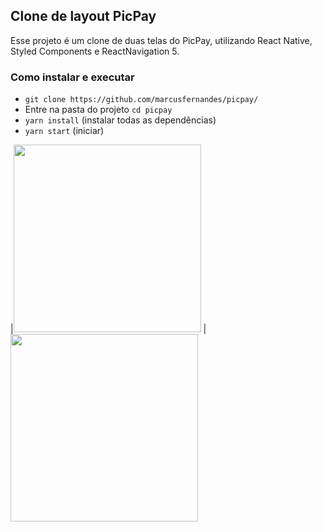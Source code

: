 ## Clone de layout PicPay

Esse projeto é um clone de duas telas do PicPay, utilizando React Native, Styled Components e ReactNavigation 5.

### Como instalar e executar
- ``` git clone https://github.com/marcusfernandes/picpay/ ```
- Entre na pasta do projeto ```cd picpay ```
- ``` yarn install ``` (instalar todas as dependências)
- ``` yarn start ``` (iniciar)

|<img src="https://user-images.githubusercontent.com/39469864/88754421-ff4d9300-d134-11ea-984c-b37948f5b740.png" width="300" />
|<img src="https://user-images.githubusercontent.com/39469864/88754349-d2997b80-d134-11ea-8959-994e0cf83e65.png" width="300" />
